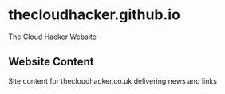 # thecloudhacker.github.io
The Cloud Hacker Website

## Website Content
Site content for thecloudhacker.co.uk delivering news and links
